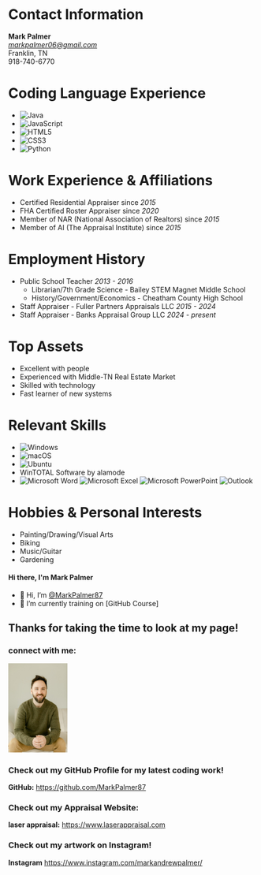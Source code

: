 # Contact Information
**Mark Palmer** <br/>
*markpalmer06@gmail.com*<br/>
Franklin, TN <br>
918-740-6770
# Coding Language Experience
- ![Java](https://img.shields.io/badge/java-%23ED8B00.svg?style=for-the-badge&logo=openjdk&logoColor=white)
- ![JavaScript](https://img.shields.io/badge/javascript-%23323330.svg?style=for-the-badge&logo=javascript&logoColor=%23F7DF1E)
- ![HTML5](https://img.shields.io/badge/html5-%23E34F26.svg?style=for-the-badge&logo=html5&logoColor=white)
- ![CSS3](https://img.shields.io/badge/css3-%231572B6.svg?style=for-the-badge&logo=css3&logoColor=white)
- ![Python](https://img.shields.io/badge/python-3670A0?style=for-the-badge&logo=python&logoColor=ffdd54)

# Work Experience & Affiliations
   * Certified Residential Appraiser since *2015*
   * FHA Certified Roster Appraiser since *2020*
   * Member of NAR (National Association of Realtors) since *2015*
   * Member of AI (The Appraisal Institute) since *2015*
# Employment History
- Public School Teacher *2013 - 2016*
   - Librarian/7th Grade Science - Bailey STEM Magnet Middle School
   - History/Government/Economics - Cheatham County High School 
 - Staff Appraiser - Fuller Partners Appraisals LLC *2015 - 2024*
 - Staff Appraiser - Banks Appraisal Group LLC *2024 - present*

# Top Assets
- Excellent with people
- Experienced with Middle-TN Real Estate Market
- Skilled with technology
- Fast learner of new systems

# Relevant Skills
- ![Windows](https://img.shields.io/badge/Windows-0078D6?style=for-the-badge&logo=windows&logoColor=white)
- ![macOS](https://img.shields.io/badge/mac%20os-000000?style=for-the-badge&logo=macos&logoColor=F0F0F0)
- ![Ubuntu](https://img.shields.io/badge/Ubuntu-E95420?style=for-the-badge&logo=ubuntu&logoColor=white)
- WinTOTAL Software by alamode
- ![Microsoft Word](https://img.shields.io/badge/Microsoft_Word-2B579A?style=for-the-badge&logo=microsoft-word&logoColor=white) ![Microsoft Excel](https://img.shields.io/badge/Microsoft_Excel-217346?style=for-the-badge&logo=microsoft-excel&logoColor=white) ![Microsoft PowerPoint](https://img.shields.io/badge/Microsoft_PowerPoint-B7472A?style=for-the-badge&logo=microsoft-powerpoint&logoColor=white) ![Outlook](https://img.shields.io/badge/Microsoft_Outlook-0078D4?style=for-the-badge&logo=microsoft-outlook&logoColor=white)

# Hobbies & Personal Interests
- Painting/Drawing/Visual Arts
- Biking
- Music/Guitar
- Gardening

<!-- # Table
Color | RGB | Comment
------|-----|--------
red | 0xff0000 | don't like it
blue | 0x00ff00 | kinda like it
green | 0x0000ff | my color -->

#### Hi there, I'm Mark Palmer 
- 👋 Hi, I’m [@MarkPalmer87](https://github.com/MarkPalmer87)
- 🌱 I’m currently training on [GitHub Course]

## Thanks for taking the time to look at my page!
### connect with me:
<img alt="Mark_Palmer" width="120px" src="https://github.com/MarkPalmer87/Images/blob/main/contact_page_image.jpg?raw=true" />

<!---
karlllarson/karlllarson is a ✨ special ✨ repository because its `README.md` (this file) appears on your GitHub profile.
You can click the Preview link to take a look at your changes.
--->
### Check out my GitHub Profile for my latest coding work!
**GitHub:** https://github.com/MarkPalmer87 <br> <!-- here is where the website term is defined   also triple ticks ``` allow you to make a copyable text segment ```-->
### Check out my Appraisal Website:
**laser appraisal:** https://www.laserappraisal.com <br>
### Check out my artwork on Instagram!
**Instagram** https://www.instagram.com/markandrewpalmer/ 
